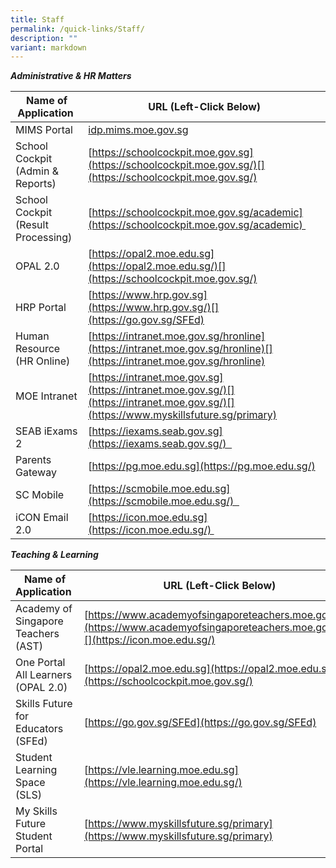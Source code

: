 ```yaml
---
title: Staff
permalink: /quick-links/Staff/
description: ""
variant: markdown
---
```

**_Administrative & HR Matters_**

| Name of Application  | URL (Left-Click Below) |
| --- | --- |
| MIMS Portal  | [idp.mims.moe.gov.sg](https://idp.mims.moe.gov.sg/nidp/saml2/sso)  |
| School Cockpit (Admin & Reports) | [https://schoolcockpit.moe.gov.sg](https://schoolcockpit.moe.gov.sg/)[](https://schoolcockpit.moe.gov.sg/)
| School Cockpit (Result Processing) | [https://schoolcockpit.moe.gov.sg/academic](https://schoolcockpit.moe.gov.sg/academic)  |
| OPAL 2.0 | [https://opal2.moe.edu.sg](https://opal2.moe.edu.sg/)[](https://schoolcockpit.moe.gov.sg/) |
| HRP Portal | [](https://www.hrp.gov.sg/)[https://www.hrp.gov.sg](https://www.hrp.gov.sg/)[](https://go.gov.sg/SFEd) |
| Human Resource (HR Online) | [https://intranet.moe.gov.sg/hronline](https://intranet.moe.gov.sg/hronline)[](https://intranet.moe.gov.sg/hronline) |
| MOE Intranet | [https://intranet.moe.gov.sg](https://intranet.moe.gov.sg/)[](https://intranet.moe.gov.sg/)[](https://www.myskillsfuture.sg/primary) |
| SEAB iExams 2 | [](https://iexams.seab.gov.sg%20/)[https://iexams.seab.gov.sg](https://iexams.seab.gov.sg/)   |
| Parents Gateway | [](https://pg.moe.edu.sg%20/)[https://pg.moe.edu.sg](https://pg.moe.edu.sg/)  |
| SC Mobile | [](https://scmobile.moe.edu.sg/)[https://scmobile.moe.edu.sg](https://scmobile.moe.edu.sg/)   |
| iCON Email 2.0  | [https://icon.moe.edu.sg](https://icon.moe.edu.sg/)  |


**_Teaching & Learning_**

| Name of Application  | URL (Left-Click Below) |
| --- | --- |
| Academy of Singapore Teachers (AST) | [https://www.academyofsingaporeteachers.moe.gov.sg](https://www.academyofsingaporeteachers.moe.gov.sg/)[](https://icon.moe.edu.sg/) |
| One Portal All Learners (OPAL 2.0) | [https://opal2.moe.edu.sg](https://opal2.moe.edu.sg/)[](https://schoolcockpit.moe.gov.sg/) |
| Skills Future for Educators (SFEd) | [https://go.gov.sg/SFEd](https://go.gov.sg/SFEd)  |
| Student Learning Space (SLS) | [](https://go.gov.sg/SFEd)[https://vle.learning.moe.edu.sg](https://vle.learning.moe.edu.sg/)  |
| My Skills Future Student Portal | [](https://go.gov.sg/SFEd)[https://www.myskillsfuture.sg/primary](https://www.myskillsfuture.sg/primary)   |